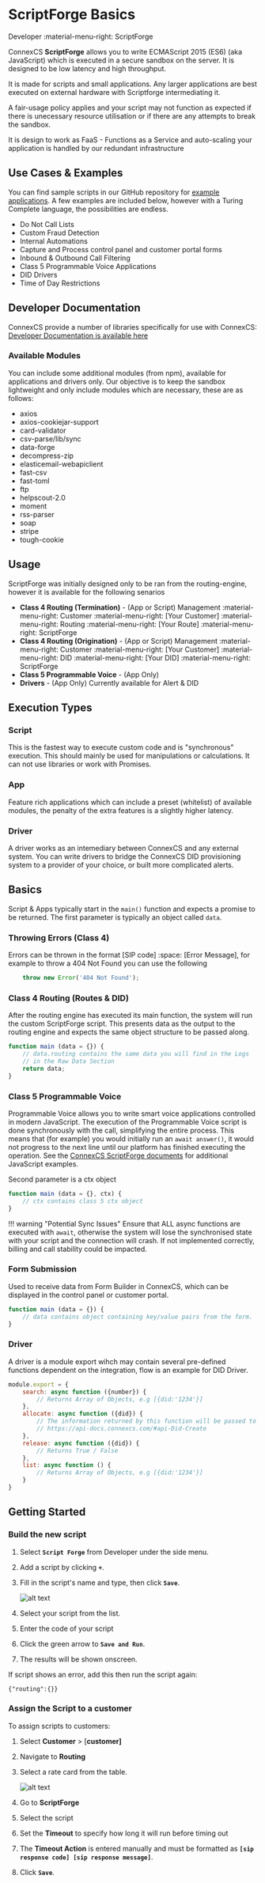 # ScriptForge Basics 
Developer :material-menu-right: ScriptForge

ConnexCS **ScriptForge** allows you to write ECMAScript 2015 (ES6) (aka JavaScript) which is executed in a secure sandbox on the server. It is designed to be low latency and high throughput.

It is made for scripts and small applications. Any larger applications are best executed on external hardware with Scriptforge intermediating it.

A fair-usage policy applies and your script may not function as expected if there is unecessary resource utilisation or if there are any attempts to break the sandbox.

It is design to work as FaaS - Functions as a Service and auto-scaling your application is handled by our redundant infrastructure

## Use Cases & Examples
You can find sample scripts in our GitHub repository for [example applications](https://github.com/connexcs/scriptforge-examples/). A few examples are included below, however with a Turing Complete language, the possibilities are endless.

* Do Not Call Lists
* Custom Fraud Detection
* Internal Automations
* Capture and Process control panel and customer portal forms
* Inbound & Outbound Call Filtering
* Class 5 Programmable Voice Applications
* DID Drivers
* Time of Day Restrictions

## Developer Documentation

ConnexCS provide a number of libraries specifically for use with ConnexCS:
[Developer Documentation is available here](https://scriptforge-docs.connexcs.com)

### Available Modules
You can include some additional modules (from npm), available for applications and drivers only.
Our objective is to keep the sandbox lightweight and only include modules which are necessary, these are as follows:

* axios
* axios-cookiejar-support
* card-validator
* csv-parse/lib/sync
* data-forge
* decompress-zip
* elasticemail-webapiclient
* fast-csv
* fast-toml
* ftp
* helpscout-2.0
* moment
* rss-parser
* soap
* stripe
* tough-cookie

## Usage

ScriptForge was initially designed only to be ran from the routing-engine, however it is available for the following senarios

* **Class 4 Routing (Termination)** - (App or Script) Management :material-menu-right: Customer :material-menu-right: [Your Customer] :material-menu-right: Routing :material-menu-right: [Your Route] :material-menu-right: ScriptForge
* **Class 4 Routing (Origination)** - (App or Script) Management :material-menu-right: Customer :material-menu-right: [Your Customer] :material-menu-right: DID :material-menu-right: [Your DID] :material-menu-right: ScriptForge
* **Class 5 Programmable Voice** - (App Only)
* **Drivers** - (App Only) Currently available for Alert & DID

## Execution Types

### Script
This is the fastest way to execute custom code and is "synchronous" execution. This should mainly be used for manipulations or calculations. It can not use libraries or work with Promises.

### App
Feature rich applications which can include a preset (whitelist) of available modules, the penalty of the extra features is a slightly higher latency.

### Driver
A driver works as an intemediary between ConnexCS and any external system. You can write drivers to bridge the ConnexCS DID provisioning system to a provider of your choice, or built more complicated alerts.

## Basics
Script & Apps typically start in the `main()` function and expects a promise to be returned. The first parameter is typically an object called `data`.

### Throwing Errors (Class 4)

Errors can be thrown in the format [SIP code] :space: [Error Message], for example to throw a 404 Not Found you can use the following
``` js
	throw new Error('404 Not Found');
```

### Class 4 Routing (Routes & DID)
After the routing engine has executed its main function, the system will run the custom ScriptForge script. This presents data as the output to the routing engine and expects the same object structure to be passed along. 

``` js
function main (data = {}) {
	// data.routing contains the same data you will find in the Logs
	// in the Raw Data Section
	return data;
}
```

### Class 5 Programmable Voice
Programmable Voice allows you to write smart voice applications controlled in modern JavaScript. The execution of the Programmable Voice script is done synchronously with the call, simplifying the entire process. This means that (for example) you would initially run an `await answer()`, it would not progress to the next line until our platform has finished executing the operation. See the [ConnexCS ScriptForge documents](https://scriptforge-docs.connexcs.com/ctx.html) for additional JavaScript examples.

Second parameter is a ctx object
``` js
function main (data = {}, ctx) {
	// ctx contains class 5 ctx object 
}
```

!!! warning "Potential Sync Issues"
    Ensure that ALL async functions are executed with `await`, otherwise the system will lose the synchronised state with your script and the connection will crash. If not implemented correctly, billing and call stability could be impacted.

### Form Submission
Used to receive data from Form Builder in ConnexCS, which can be displayed in the control panel or customer portal.

``` js
function main (data = {}) {
	// data contains object containing key/value pairs from the form. 
}
```

### Driver
A driver is a module export wihch may contain several pre-defined functions dependent on the integration, flow is an example for DID Driver.

``` js
module.export = {
	search: async function ({number}) {
		// Returns Array of Objects, e.g [{did:'1234'}]
	},
	allocate: async function ({did}) {
		// The information returned by this function will be passed to 
		// https://api-docs.connexcs.com/#api-Did-Create
	},
	release: async function ({did}) {
		// Returns True / False
	},
	list: async function () {
		// Returns Array of Objects, e.g [{did:'1234'}]
	}
}
```

## Getting Started

### Build the new script

1. Select **`Script Forge`** from Developer under the side menu.
2. Add a script by clicking **`+`**.
3. Fill in the script's name and type, then click **`Save`**.

    ![alt text][s2]   
    
4. Select your script from the list.
5. Enter the code of your script
6. Click the green arrow to **`Save and Run`**. 
7. The results will be shown onscreen.

If script shows an error, add this then run the script again:
```
{"routing":{}}
```

### Assign the Script to a customer

To assign scripts to customers:

1. Select **Customer** > [**customer]** 
3. Navigate to **Routing**
4. Select a rate card from the table.

    ![alt text][s8]  
 
5. Go to **ScriptForge**
5. Select the script
6. Set the **Timeout** to specify how long it will run before timing out
6. The **Timeout Action** is entered manually and must be formatted as **`[sip response code] [sip response message]`**. 
6. Click **`Save`**.

 
[s2]: /developers/img/176.png "s2"
[s8]: /developers/img/183.png "s8"
